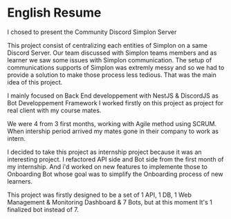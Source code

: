 # English Resume

I chosed to present the Community Discord Simplon Server

This project consist of centralizing each entities of Simplon on a same Discord Server.
Our team discussed with Simplon teams members and as learner we saw some issues with Simplon communication.
The setup of communications supports of Simplon was extremly messy and so we had to provide a solution to make those process less tedious.
That was the main idea of this project.

I mainly focused on Back End developpement with NestJS & DiscordJS as Bot Developpement Framework
I worked firstly on this project as project for real client with my course mates.

We were 4 from 3 first months, working with Agile method using SCRUM.
When intership period arrived my mates gone in their company to work as intern.

I decided to take this project as internship project because it was an interesting project.
I refactored API side and Bot side from the first month of my internship.
And i'd worked on new features to implemente those to Onboarding Bot whose
goal was to simplify the Onboarding process of new learners.

This project was firstly designed to be a set of 1 API, 1 DB, 1 Web Management & Monitoring Dashboard & 7 Bots, but at this moment
It's 1 finalized bot instead of 7.